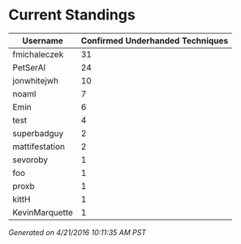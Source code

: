# Current Standings
| Username       | Confirmed Underhanded Techniques |
|----------------|----------------------------------|
| fmichaleczek   | 31                               |
| PetSerAl       | 24                               |
| jonwhitejwh    | 10                               |
| noaml          | 7                                |
| Emin           | 6                                |
| test           | 4                                |
| superbadguy    | 2                                |
| mattifestation | 2                                |
| sevoroby       | 1                                |
| foo            | 1                                |
| proxb          | 1                                |
| kittH          | 1                                |
| KevinMarquette | 1                                |


*Generated on 4/21/2016 10:11:35 AM PST*

